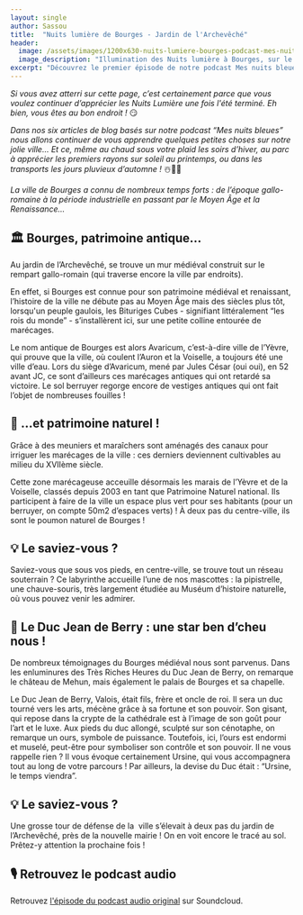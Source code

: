 ```yaml
---
layout: single
author: Sassou
title:  "Nuits lumière de Bourges - Jardin de l'Archevêché"
header:
  image: /assets/images/1200x630-nuits-lumiere-bourges-podcast-mes-nuits-bleues-patrimoine-illumination-jardin-archeveche.jpg
  image_description: "Illumination des Nuits lumière à Bourges, sur le rempart gallo-romain"
excerpt: "Découvrez le premier épisode de notre podcast Mes nuits bleues."
---
```


*Si vous avez atterri sur cette page, c’est certainement parce que vous voulez continuer d’apprécier les Nuits Lumière une fois l'été terminé. Eh bien, vous êtes au bon endroit !* 😏

*Dans nos six articles de blog basés sur notre podcast “Mes nuits bleues”  nous allons continuer de vous apprendre quelques petites choses sur notre jolie ville… Et ce, même au chaud sous votre plaid les soirs d’hiver, au parc à apprécier les premiers rayons sur soleil au printemps, ou dans les transports les jours pluvieux d’automne !* ☃️🌷🍂

*La ville de Bourges a connu de nombreux temps forts : de l’époque gallo-romaine à la période industrielle en passant par le Moyen Âge et la Renaissance…*



## 🏛️ Bourges, patrimoine antique…

Au jardin de l’Archevêché, se trouve un mur médiéval construit sur le rempart gallo-romain (qui traverse encore la ville par endroits).

En effet, si Bourges est connue pour son patrimoine médiéval et renaissant, l’histoire de la ville ne débute pas au Moyen Âge mais des siècles plus tôt, lorsqu'un peuple gaulois, les Bituriges Cubes - signifiant littéralement “les rois du monde” - s’installèrent ici, sur une petite colline entourée de marécages.

Le nom antique de Bourges est alors Avaricum, c’est-à-dire ville de l’Yèvre, qui prouve que la ville, où coulent l’Auron et la Voiselle, a toujours été une ville d’eau. Lors du siège d’Avaricum, mené par Jules César (oui oui), en 52 avant JC, ce sont d’ailleurs ces marécages antiques qui ont retardé sa victoire. Le sol berruyer regorge encore de vestiges antiques qui ont fait l’objet de nombreuses fouilles !



## 🌾 …et patrimoine naturel !

Grâce à des meuniers et maraîchers sont aménagés des canaux pour irriguer les marécages de la ville : ces derniers deviennent cultivables au milieu du XVIIème siècle.

Cette zone marécageuse acceuille désormais les marais de l’Yèvre et de la Voiselle, classés depuis 2003 en tant que Patrimoine Naturel national. Ils participent à faire de la ville un espace plus vert pour ses habitants (pour un berruyer, on compte 50m2 d’espaces verts) ! À deux pas du centre-ville, ils sont le poumon naturel de Bourges !



## 💡 Le saviez-vous ?

Saviez-vous que sous vos pieds, en centre-ville, se trouve tout un réseau souterrain ? Ce labyrinthe accueille l’une de nos mascottes : la pipistrelle, une chauve-souris, très largement étudiée au Muséum d’histoire naturelle, où vous pouvez venir les admirer.



## 👑 Le Duc Jean de Berry : une star ben d’cheu nous !

De nombreux témoignages du Bourges médiéval nous sont parvenus. Dans les enluminures des Très Riches Heures du Duc Jean de Berry, on remarque le château de Mehun, mais également le palais de Bourges et sa chapelle.

Le Duc Jean de Berry, Valois, était fils, frère et oncle de roi. Il sera un duc tourné vers les arts, mécène grâce à sa fortune et son pouvoir. Son gisant, qui repose dans la crypte de la cathédrale est à l’image de son goût pour l’art et le luxe. Aux pieds du duc allongé, sculpté sur son cénotaphe, on remarque un ours, symbole de puissance. Toutefois, ici, l’ours est endormi et muselé, peut-être pour symboliser son contrôle et son pouvoir. Il ne vous rappelle rien ? Il vous évoque certainement Ursine, qui vous accompagnera tout au long de votre parcours ! Par ailleurs, la devise du Duc était : “Ursine, le temps viendra”.



## 💡 Le saviez-vous ?

Une grosse tour de défense de la  ville s’élevait à deux pas du jardin de l’Archevêché, près de la nouvelle mairie ! On en voit encore le tracé au sol. Prêtez-y attention la prochaine fois !


## 🎙 Retrouvez le podcast audio

Retrouvez [l'épisode du podcast audio original](https://soundcloud.com/lesmysteresdebourges/1-il-etait-une-fois-bourges) sur Soundcloud.